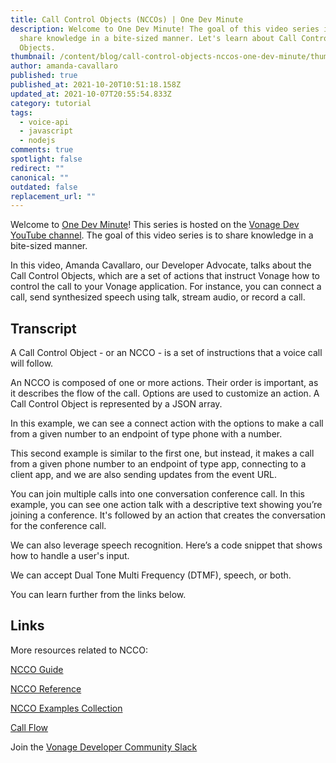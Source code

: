 ```yaml
---
title: Call Control Objects (NCCOs) | One Dev Minute
description: Welcome to One Dev Minute! The goal of this video series is to
  share knowledge in a bite-sized manner. Let's learn about Call Control
  Objects.
thumbnail: /content/blog/call-control-objects-nccos-one-dev-minute/thumbnail-and-assets-for-one-dev-minute-1-.png
author: amanda-cavallaro
published: true
published_at: 2021-10-20T10:51:18.158Z
updated_at: 2021-10-07T20:55:54.833Z
category: tutorial
tags:
  - voice-api
  - javascript
  - nodejs
comments: true
spotlight: false
redirect: ""
canonical: ""
outdated: false
replacement_url: ""
---
```

Welcome to [One Dev Minute](https://www.youtube.com/playlist?list=PLWYngsniPr_mwb65DDl3Kr6xeh6l7_pVY)! This series is hosted on the [Vonage Dev YouTube channel](https://www.youtube.com/vonagedev). The goal of this video series is to share knowledge in a bite-sized manner. 

In this video, Amanda Cavallaro, our Developer Advocate, talks about the Call Control Objects, which are a set of actions that instruct Vonage how to control the call to your Vonage application. For instance, you can connect a call, send synthesized speech using talk, stream audio, or record a call.


<youtube id="26rm0MP2up0"></youtube>

## Transcript

A Call Control Object - or an NCCO - is a set of instructions that a voice call will follow.

An NCCO is composed of one or more actions. Their order is important, as it describes the flow of the call. Options are used to customize an action. A Call Control Object is represented by a JSON array.

In this example, we can see a connect action with the options to make a call from a given number to an endpoint of type phone with a number.

This second example is similar to the first one, but instead, it makes a call from a given phone number to an endpoint of type app, connecting to a client app, and we are also sending updates from the event URL. 

You can join multiple calls into one conversation conference call.
In this example, you can see one action talk with a descriptive text showing you’re joining a conference. It's followed by an action that creates the conversation for the conference call.

We can also leverage speech recognition. Here’s a code snippet that shows how to handle a user's input.

We can accept Dual Tone Multi Frequency (DTMF), speech, or both.

You can learn further from the links below.

## Links

More resources related to NCCO:

[NCCO Guide](https://developer.vonage.com/voice/voice-api/guides/ncco)

[NCCO Reference](https://developer.vonage.com/voice/voice-api/ncco-reference)

[NCCO Examples Collection](https://learn.vonage.com/blog/2019/10/25/introducing-the-ncco-examples-collection-dr/)

[Call Flow](https://developer.vonage.com/voice/voice-api/guides/call-flow)


Join the [Vonage Developer Community Slack](https://developer.nexmo.com/community/slack)